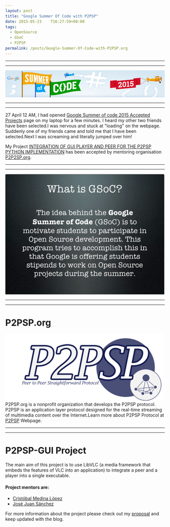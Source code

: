 ```yaml
---
layout: post
title: "Google Summer Of Code with P2PSP"
date: 2015-05-23    T16:27:59+00:00
tags:
  - OpenSource
  - GSoC
  - P2PSP
permalink: /posts/Google-Summer-Of-Code-with-P2PSP.org
---
```

************************
************************
![GSoC](/assets/gsoc/gsoc2015.png)
************************
************************

27 April 12 AM, I had opened [Google Summer of code 2015 Accepted Projects](https://www.google-melange.com/gsoc/projects/list/google/gsoc2015) page on my laptop for a few  minutes. I heard my other two friends have been selected.I was  nervous and stuck at "loading" on the webpage. Suddenly one of my friends came and told me that I have been selected.Next I was  screaming  and literally  jumped over him!

My Project [INTEGRATION OF GUI,PLAYER AND PEER FOR THE P2PSP PYTHON IMPLEMENTATION](https://www.google-melange.com/gsoc/project/details/google/gsoc2015/maniotrix/5649050225344512) has been  accepted by  mentoring organisation [P2P2SP.org](https://www.google-melange.com/gsoc/org2/google/gsoc2015/p2psp).

<!-- excerpt -->
************************
************************
![GSoC](/assets/gsoc/What_is_gsoc.png)
************************
************************

# P2PSP.org
![P2PSP](/assets/gsoc/p2psp.png)
P2PSP.org is a nonprofit organization that develops the P2PSP protocol. P2PSP is an application layer protocol designed for the real-time streaming of multimedia content over the Internet.Learn more about P2PSP Protocol at [P2PSP](p2psp.org) Webpage.

************************
************************

# P2PSP-GUI Project 

The main aim of this project is to use LibVLC (a media framework that embeds the features of VLC into an application) to integrate a peer and a player into a single executable.

#### Project mentors are:  
* [Cristóbal Medina López](https://github.com/cristobalmedinalopez)
* [José Juan Sánchez](https://github.com/josejuansanchez)

For more information about the project please check out my [proposal](https://docs.google.com/document/d/1fX6m4mXsN5mwIgsbKIugxq0dXRuFcZUVCLReyyBlO3U/edit?usp=sharing) and keep updated with the blog.
